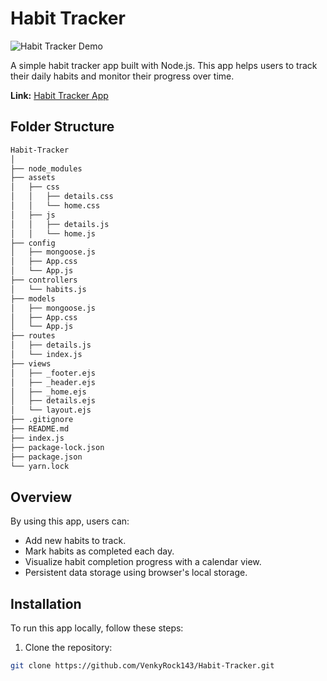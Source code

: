# Habit Tracker

![Habit Tracker Demo](https://raw.githubusercontent.com/VenkyRock143/Habit-Tracker/main/public/demo.gif)

A simple habit tracker app built with Node.js. This app helps users to track their daily habits and monitor their progress over time.

**Link:** [Habit Tracker App](https://habi-tracker.onrender.com)

## Folder Structure

```sh
Habit-Tracker
│
├── node_modules
├── assets
│   ├── css
│   │   ├── details.css
│   │   └── home.css
│   ├── js
│   │   ├── details.js
│   │   └── home.js
├── config
│   ├── mongoose.js
│   ├── App.css
│   └── App.js
├── controllers
│   └── habits.js
├── models
│   ├── mongoose.js
│   ├── App.css
│   └── App.js
├── routes
│   ├── details.js
│   └── index.js
├── views
│   ├── _footer.ejs
│   ├── _header.ejs
│   ├── _home.ejs
│   ├── details.ejs
│   └── layout.ejs
├── .gitignore
├── README.md
├── index.js
├── package-lock.json
├── package.json
└── yarn.lock
```


## Overview

By using this app, users can:

- Add new habits to track.
- Mark habits as completed each day.
- Visualize habit completion progress with a calendar view.
- Persistent data storage using browser's local storage.

## Installation

To run this app locally, follow these steps:

1. Clone the repository:

```bash
git clone https://github.com/VenkyRock143/Habit-Tracker.git
